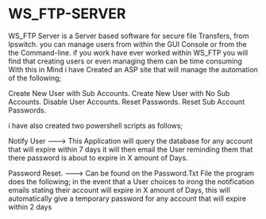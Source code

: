 # WS_FTP-SERVER
WS_FTP Server is a Server based software for secure file Transfers, 
from Ipswitch.  you can manage users from within the GUI Console or from the the Command-line.
if you work have ever worked within WS_FTP you will find that creating users or even managing them can be time consuming 
With this in Mind i have Created an ASP site that will manage the automation of the following; 

Create New User with Sub Accounts. 
Create New User with No Sub Accounts.
Disable User Accounts. Reset Passwords. 
Reset Sub Account Passwords.  

i have also created two powershell scripts as follows; 

Notify User ---> This Application will query the database for any account that will expire within 7 days
it will then email the User reminding them that there password is about to expire in X amount of Days. 

Password Reset. ---> Can be found on the Password.Txt File the program does the following; 
in the event that a User choices to irong the notification emails stating their 
account will expire in X amount of Days, this will automatically 
give a temporary password for any account that will expire within 2 days
